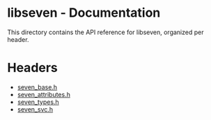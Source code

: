 # libseven - Documentation

This directory contains the API reference for libseven, organized per header.

# Headers

- [seven\_base.h](./base.md)
- [seven\_attributes.h](./attributes.md)
- [seven\_types.h](./types.md)
- [seven\_svc.h](./svc.md)
